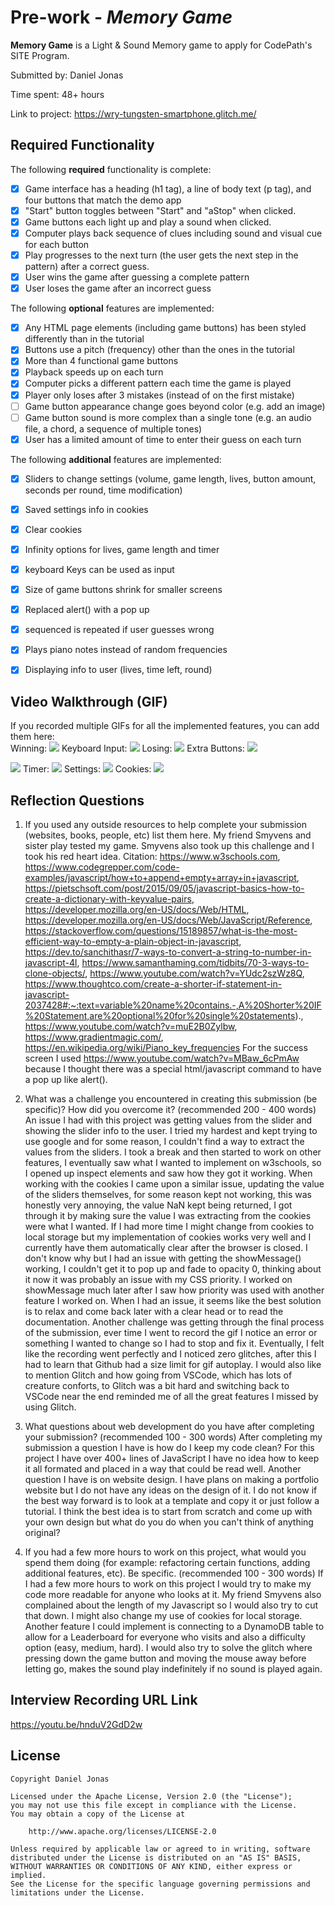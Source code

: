 # Pre-work - *Memory Game*

**Memory Game** is a Light & Sound Memory game to apply for CodePath's SITE Program. 

Submitted by: Daniel Jonas

Time spent: 48+ hours

Link to project: https://wry-tungsten-smartphone.glitch.me/

## Required Functionality

The following **required** functionality is complete:

* [X] Game interface has a heading (h1 tag), a line of body text (p tag), and four buttons that match the demo app
* [X] "Start" button toggles between "Start" and "aStop" when clicked. 
* [X] Game buttons each light up and play a sound when clicked. 
* [X] Computer plays back sequence of clues including sound and visual cue for each button
* [X] Play progresses to the next turn (the user gets the next step in the pattern) after a correct guess. 
* [X] User wins the game after guessing a complete pattern
* [X] User loses the game after an incorrect guess

The following **optional** features are implemented:

* [X] Any HTML page elements (including game buttons) has been styled differently than in the tutorial
* [X] Buttons use a pitch (frequency) other than the ones in the tutorial
* [X] More than 4 functional game buttons
* [X] Playback speeds up on each turn
* [X] Computer picks a different pattern each time the game is played
* [X] Player only loses after 3 mistakes (instead of on the first mistake)
* [ ] Game button appearance change goes beyond color (e.g. add an image)
* [ ] Game button sound is more complex than a single tone (e.g. an audio file, a chord, a sequence of multiple tones)
* [X] User has a limited amount of time to enter their guess on each turn

The following **additional** features are implemented:

- [X] Sliders to change settings (volume, game length, lives, button amount, seconds per round, time modification)
- [X] Saved settings info in cookies
- [X] Clear cookies
- [X] Infinity options for lives, game length and timer
- [X] keyboard Keys can be used as input
- [X] Size of game buttons shrink for smaller screens
- [X] Replaced alert() with a pop up
- [X] sequenced is repeated if user guesses wrong
- [X] Plays piano notes instead of random frequencies
- [X] Displaying info to user (lives, time left, round)


## Video Walkthrough (GIF)

If you recorded multiple GIFs for all the implemented features, you can add them here:<br>
Winning:
![](http://g.recordit.co/iCYwM7Mr3J.gif)
Keyboard Input:
![](http://g.recordit.co/ncCaO2cIlI.gif)
Losing:
![](http://g.recordit.co/rpPHtDe0Bp.gif)
Extra Buttons:
![](http://g.recordit.co/exA5P66KMB.gif)




![](http://g.recordit.co/10v9W0WSG6.gif)
Timer:
![](http://g.recordit.co/ROTzmLYzFO.gif)
Settings:
![](http://g.recordit.co/NHPdrtxkBf.gif)
Cookies:
![](http://g.recordit.co/ft4M43ihoX.gif)




## Reflection Questions
1. If you used any outside resources to help complete your submission (websites, books, people, etc) list them here. 
    My friend Smyvens and sister play tested my game. Smyvens also took up this challenge and I took his red heart idea.
   Citation:
    https://www.w3schools.com, https://www.codegrepper.com/code-examples/javascript/how+to+append+empty+array+in+javascript, https://pietschsoft.com/post/2015/09/05/javascript-basics-how-to-create-a-dictionary-with-keyvalue-pairs, https://developer.mozilla.org/en-US/docs/Web/HTML, https://developer.mozilla.org/en-US/docs/Web/JavaScript/Reference, https://stackoverflow.com/questions/15189857/what-is-the-most-efficient-way-to-empty-a-plain-object-in-javascript, https://dev.to/sanchithasr/7-ways-to-convert-a-string-to-number-in-javascript-4l, https://www.samanthaming.com/tidbits/70-3-ways-to-clone-objects/, https://www.youtube.com/watch?v=YUdc2szWz8Q, https://www.thoughtco.com/create-a-shorter-if-statement-in-javascript-2037428#:~:text=variable%20name%20contains.-,A%20Shorter%20IF%20Statement,are%20optional%20for%20single%20statements)., https://www.youtube.com/watch?v=muE2B0Zylbw, https://www.gradientmagic.com/, https://en.wikipedia.org/wiki/Piano_key_frequencies
    For the success screen I used https://www.youtube.com/watch?v=MBaw_6cPmAw because I thought there was a special html/javascript command to have a pop up like alert().

2. What was a challenge you encountered in creating this submission (be specific)? How did you overcome it? (recommended 200 - 400 words)
    An issue I had with this project was getting values from the slider and showing the slider info to the user. I tried my hardest and kept trying to use google and for some reason, I couldn't find a way to extract the values from the sliders. I took a break and then started to work on other features, I eventually saw what I wanted to implement on w3schools, so I opened up inspect elements and saw how they got it working. 
    When working with the cookies I came upon a similar issue, updating the value of the sliders themselves, for some reason kept not working, this was honestly very annoying, the value NaN kept being returned, I got through it by making sure the value I was extracting from the cookies were what I wanted. If I had more time I might change from cookies to local storage but my implementation of cookies works very well and I currently have them automatically clear after the browser is closed.
    I don't know why but I had an issue with getting the showMessage() working, I couldn't get it to pop up and fade to opacity 0, thinking about it now it was probably an issue with my CSS priority. I worked on showMessage much later after I saw how priority was used with another feature I worked on.
    When I had an issue, it seems like the best solution is to relax and come back later with a clear head or to read the documentation.
    Another challenge was getting through the final process of the submission, ever time I went to record the gif I notice an error or something I wanted to change so I had to stop and fix it. Eventually, I felt like the recording went perfectly and I noticed zero glitches, after this I had to learn that Github had a size limit for gif autoplay.
    I would also like to mention Glitch and how going from VSCode, which has lots of creature conforts, to Glitch was a bit hard and switching back to VSCode near the end reminded me of all the great features I missed by using Glitch.

3. What questions about web development do you have after completing your submission? (recommended 100 - 300 words) 
    After completing my submission a question I have is how do I keep my code clean? For this project I have over 400+ lines of JavaScript I have no idea how to keep it all formated and placed in a way that could be read well. Another question I have is on website design. I have plans on making a portfolio website but I do not have any ideas on the design of it. I do not know if the best way forward is to look at a template and copy it or just follow a tutorial. I think the best idea is to start from scratch and come up with your own design but what do you do when you can't think of anything original?

4. If you had a few more hours to work on this project, what would you spend them doing (for example: refactoring certain functions, adding additional features, etc). Be specific. (recommended 100 - 300 words) 
    If I had a few more hours to work on this project I would try to make my code more readable for anyone who looks at it. My friend Smyvens also complained about the length of my Javascript so I would also try to cut that down. I might also change my use of cookies for local storage. Another feature I could implement is connecting to a DynamoDB table to allow for a Leaderboard for everyone who visits and also a difficulty option (easy, medium, hard). I would also try to solve the glitch where pressing down the game button and moving the mouse away before letting go, makes the sound play indefinitely if no sound is played again.

## Interview Recording URL Link

https://youtu.be/hnduV2GdD2w


## License

    Copyright Daniel Jonas

    Licensed under the Apache License, Version 2.0 (the "License");
    you may not use this file except in compliance with the License.
    You may obtain a copy of the License at

        http://www.apache.org/licenses/LICENSE-2.0

    Unless required by applicable law or agreed to in writing, software
    distributed under the License is distributed on an "AS IS" BASIS,
    WITHOUT WARRANTIES OR CONDITIONS OF ANY KIND, either express or implied.
    See the License for the specific language governing permissions and
    limitations under the License.
